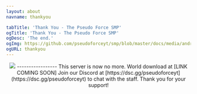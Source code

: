 ```yaml
---
layout: about
navname: thankyou

tabTitle: 'Thank You - The Pseudo Force SMP'
ogTitle: 'Thank You - The Pseudo Force SMP'
ogDesc: 'The end.'
ogImg: https://github.com/pseudoforceyt/smp/blob/master/docs/media/android-chrome-512x512.png?raw=true
ogURL: thankyou
---
```

<p align="center">
<img src="https://media.discordapp.net/attachments/837210619257683988/893824385113292810/Thank-new-yellow-black.png?width=450&height=450" />
-----------------
This server is now no more. World download at [LINK COMING SOON] Join our Discord at [https://dsc.gg/pseudoforceyt](https://dsc.gg/pseudoforceyt) to chat with the staff. Thank you for your support!
</p>

